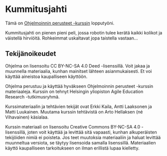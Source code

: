 # Kummitusjahti

Tämä on [Ohjelmoinnin perusteet -kurssin](https://ohjelmointi-24.mooc.fi/osa-14/4-oma-peli) lopputyöni.

Kummitusjahti on pienen pieni peli, jossa robotin tulee kerätä kaikki kolikot ja väistellä hirviöitä. Rohkeimmat uskaltavat jopa taistella vastaan...

## Tekijänoikeudet

Ohjelma on lisensoitu CC BY-NC-SA 4.0 Deed -lisenssillä. Voit jakaa ja muunnella materiaalia, kunhan mainitset lähteen asianmukaisesti. Et voi käyttää aineistoa kaupalliseen käyttöön.

Ohjelma perustuu ja käyttää hyväkseen Ohjelmoinnin perusteet -kurssin materiaaleja. Kurssin on tehnyt Helsingin yliopiston Agile Education Research -tutkimusryhmä.

Kurssimateriaalin ja tehtävien tekijät ovat Erkki Kaila, Antti Laaksonen ja Matti Luukainen. Muutama kurssin tehtävistä on Arto Hellaksen (né Vihavainen) käsialaa.

Kurssin materiaali on lisensoitu Creative Commons BY-NC-SA 4.0 -lisenssillä, joten voit käyttää ja levittää sitä vapaasti, kunhan alkuperäisten tekijöiden nimiä ei poisteta. Jos teet muutoksia materiaaliin ja haluat levittää muunneltua versiota, se täytyy lisensoida samalla lisenssillä. Materiaalien käyttö kaupalliseen tarkoitukseen on ilman erillistä lupaa kielletty.